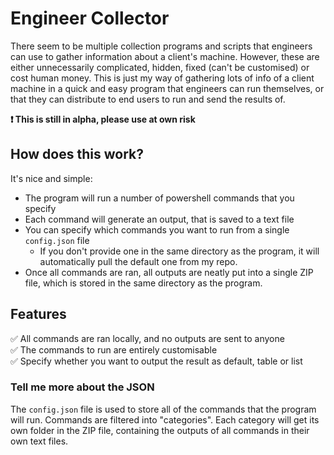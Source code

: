 # Engineer Collector
There seem to be multiple collection programs and scripts that engineers can use to gather information about a client's machine. However, these are either unnecessarily complicated, hidden, fixed (can't be customised) or cost human money. This is just my way of gathering lots of info of a client machine in a quick and easy program that engineers can run themselves, or that they can distribute to end users to run and send the results of.

**:exclamation: This is still in alpha, please use at own risk**

## How does this work?
It's nice and simple:
- The program will run a number of powershell commands that you specify
- Each command will generate an output, that is saved to a text file
- You can specify which commands you want to run from a single ```config.json``` file
    - If you don't provide one in the same directory as the program, it will automatically pull the default one from my repo.
- Once all commands are ran, all outputs are neatly put into a single ZIP file, which is stored in the same directory as the program.

## Features
:white_check_mark: All commands are ran locally, and no outputs are sent to anyone  
:white_check_mark: The commands to run are entirely customisable  
:white_check_mark: Specify whether you want to output the result as default, table or list

### Tell me more about the JSON
The ```config.json``` file is used to store all of the commands that the program will run.
Commands are filtered into "categories". Each category will get its own folder in the ZIP file, containing the outputs of all commands in their own text files.